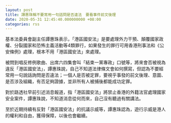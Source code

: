 ```yaml
---
layout: post
title: 譚惠珠稱不要常用一句話問是否違法　要看事件前文後理
date: 2020-05-31 12:45:40.000000000 +08:00
categories: rss
---
```


基本法委員會副主任譚惠珠表示，「港區國安法」是要處理外力干預、顛覆國家政權、分裂國家和恐怖主義活動等4類罪行，如果發生的罪行可用香港刑事法和《公安條例》處理，根本不用「港區國安法」來處理。

被問到唱反修例歌曲、出席六四集會叫「結束一黨專政」口號等，將來會否被視為違反「港區國安法」，譚惠珠說，自己不知道法律條文會如何撰寫，但認為不要經常用一句說話詢問是否違法；一個人是否被定罪，要視乎事發的前文後理、意圖、是否涉及組織，有否足夠證據，並非所有人被捕後都能成功定罪。

對於路透社早前引述消息報道，指「港區國安法」將禁止香港的外籍法官處理國家安全案件，譚惠珠說，不知道消息從何而來，自己沒有聽過有關講法。

至於近期持續有反對「港區國安法」的抗議示威等，譚惠珠認為，遊行示威是港人的權利和自由，獲得保障，以後也會繼續。
